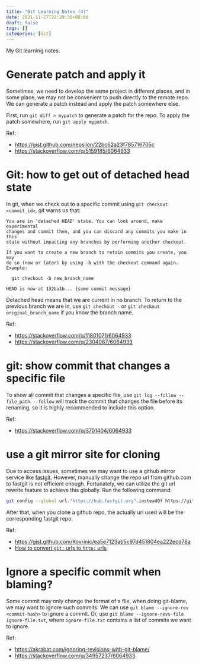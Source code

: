 ```yaml
---
title: "Git Learning Notes (4)"
date: 2021-11-27T22:29:36+08:00
draft: false
tags: []
categories: [Git]
---
```


My Git learning notes.

<!--more-->

# Generate patch and apply it

Sometimes, we need to develop the same project in different places, and in some
place, we may not be convenient to push directly to the remote repo. We can
generate a patch instead and apply the patch somewhere else.

First, run `git diff > mypatch` to generate a patch for the repo. To apply the
patch somewhere, run `git apply mypatch`.

Ref:

+ https://gist.github.com/nepsilon/22bc62a23f785716705c
+ https://stackoverflow.com/q/5159185/6064933

# Git: how to get out of detached head state

In git, when we check out to a specific commit using `git checkout <commit_id>`,
git warns us that:

```
You are in 'detached HEAD' state. You can look around, make experimental
changes and commit them, and you can discard any commits you make in this
state without impacting any branches by performing another checkout.

If you want to create a new branch to retain commits you create, you may
do so (now or later) by using -b with the checkout command again. Example:

  git checkout -b new_branch_name

HEAD is now at 132ba1b... {some commit message}
```

Detached head means that we are current in no branch. To return to the previous
branch we are in, use `git checkout -` or `git checkout original_branch_name`
if you know the branch name.

Ref:

+ https://stackoverflow.com/q/11801071/6064933
+ https://stackoverflow.com/q/2304087/6064933

# git: show commit that changes a specific file

To show all commit that changes a specific file, use `git log --follow --
file_path`. `--follow` will track the commit that changes the file before its
renaming, so it is highly recommended to include this option.

Ref:

+ https://stackoverflow.com/q/3701404/6064933

# use a git mirror site for cloning

Due to access issues, sometimes we may want to use a github mirror service like
[fastgit](https://fastgit.org/). However, manually change the repo url from
github.com to fastgit is not efficient enough. Fortunately, we can utilize the
git url rewrite feature to achieve this globally. Run the following command:

```bash
git config --global url."https://hub.fastgit.org".insteadOf https://github.com
```

After that, when you clone a github repo, the actually url used will be the
corresponding fastgit repo.

Ref:

+ https://gist.github.com/Kovrinic/ea5e7123ab5c97d451804ea222ecd78a
+ [How to convert `git:` urls to `http:` urls](https://stackoverflow.com/q/1722807/6064933)

# Ignore a specific commit when blaming?

Some commit may only change the format of a file, when doing git-blame, we may
want to ignore such commits. We can use `git blame --ignore-rev <commit-hash>`
to ignore a commit. Or, use `git blame --ignore-revs-file ignore-file.txt`,
where `ignore-file.txt` contains a list of commits we want to ignore.

Ref:

+ https://akrabat.com/ignoring-revisions-with-git-blame/
+ https://stackoverflow.com/q/34957237/6064933
